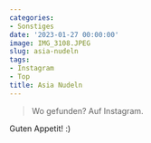 ```yaml
---
categories:
- Sonstiges
date: '2023-01-27 00:00:00'
image: IMG_3108.JPEG
slug: asia-nudeln
tags:
- Instagram
- Top
title: Asia Nudeln
---
```



> Wo gefunden? Auf Instagram.

Guten Appetit! :)